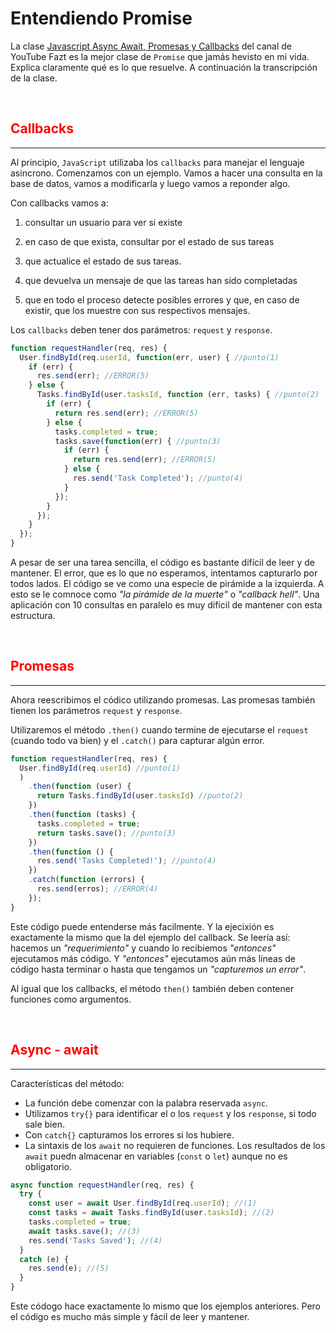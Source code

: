 # Entendiendo Promise

La clase [Javascript Async Await, Promesas y Callbacks](https://www.youtube.com/watch?v=Q3HtXuDEy5s) del canal de YouTube Fazt es la mejor clase de `Promise` que jamás hevisto en mi vida. Explica claramente qué es lo que resuelve. A continuación la transcripción de la clase.

<br>

## <span style="color: red"> Callbacks

---

Al principio, `JavaScript` utilizaba los `callbacks` para manejar el lenguaje asincrono. Comenzamos con un ejemplo. Vamos a hacer una consulta en la base de datos, vamos a modificarla y luego vamos a reponder algo.

Con callbacks vamos a:

1) consultar un usuario para ver si existe

1) en caso de que exista, consultar por el estado de sus tareas

1) que actualice el estado de sus tareas.

1) que devuelva un mensaje de que las tareas han sido completadas

1) que en todo el proceso detecte posibles errores y que, en caso de existir, que los muestre con sus respectivos mensajes.

Los `callbacks` deben tener dos parámetros: `request` y `response`.

```javascript
function requestHandler(req, res) {
  User.findById(req.userId, function(err, user) { //punto(1)
    if (err) {
      res.send(err); //ERROR(5)
    } else {
      Tasks.findById(user.tasksId, function (err, tasks) { //punto(2)
        if (err) {
          return res.send(err); //ERROR(5)
        } else {
          tasks.completed = true;
          tasks.save(function(err) { //punto(3)
            if (err) {
              return res.send(err); //ERROR(5)
            } else {
              res.send('Task Completed'); //punto(4)
            }
          });
        }
      });
    }
  });
}
```

A pesar de ser una tarea sencilla, el código es bastante difícil de leer y de mantener. El error, que es lo que no esperamos, intentamos capturarlo por todos lados. El código se ve como una especie de pirámide a la izquierda. A esto se le comnoce como *"la pirámide de la muerte"* o *"callback hell"*. Una aplicación con 10 consultas en paralelo es muy difícil de mantener con esta estructura.

<br>

## <span style="color: red"> Promesas

---

Ahora reescribimos el códico utilizando promesas. Las promesas también tienen los parámetros `request` y `response`.

Utilizaremos el método `.then()` cuando termine de ejecutarse el `request` (cuando todo va bien) y el `.catch()` para capturar algún error.

```javascript
function requestHandler(req, res) {
  User.findById(req.userId) //punto(1)
  )
    .then(function (user) {
      return Tasks.findById(user.tasksId) //punto(2)
    })
    .then(function (tasks) {
      tasks.completed = true;
      return tasks.save(); //punto(3)
    })
    .then(function () {
      res.send('Tasks Completed!'); //punto(4)
    })
    .catch(function (errors) {
      res.send(erros); //ERROR(4)
    });
}
```

Este código puede entenderse más facilmente. Y la ejecixión es exactamente la mismo que la del ejemplo del callback. Se leería así: hacemos un *"requerimiento"* y cuando lo recibiemos *"entonces"* ejecutamos más código. Y *"entonces"* ejecutamos aún más líneas de código hasta terminar o hasta que tengamos un *"capturemos un error"*.

Al igual que los callbacks, el método `then()` también deben contener funciones como argumentos.

<br>

## <span style="color: red"> Async - await

---

Características del método:

* La función debe comenzar con la palabra reservada `async`.
* Utilizamos `try{}` para identificar el o los `request` y los `response`, si todo sale bien.
* Con `catch{}` capturamos los errores si los hubiere.
* La sintaxis de los `await` no requieren de funciones. Los resultados de los `await` puedn almacenar en variables (`const` o `let`) aunque no es obligatorio.

```javascript
async function requestHandler(req, res) {
  try {
    const user = await User.findById(req.userId); //(1)
    const tasks = await Tasks.findById(user.tasksId); //(2)
    tasks.completed = true; 
    await tasks.save(); //(3)
    res.send('Tasks Saved'); //(4)
  }
  catch (e) {
    res.send(e); //(5)
  }
}
```

Este códogo hace exactamente lo mismo que los ejemplos anteriores. Pero el código es mucho más simple y fácil de leer y mantener.
